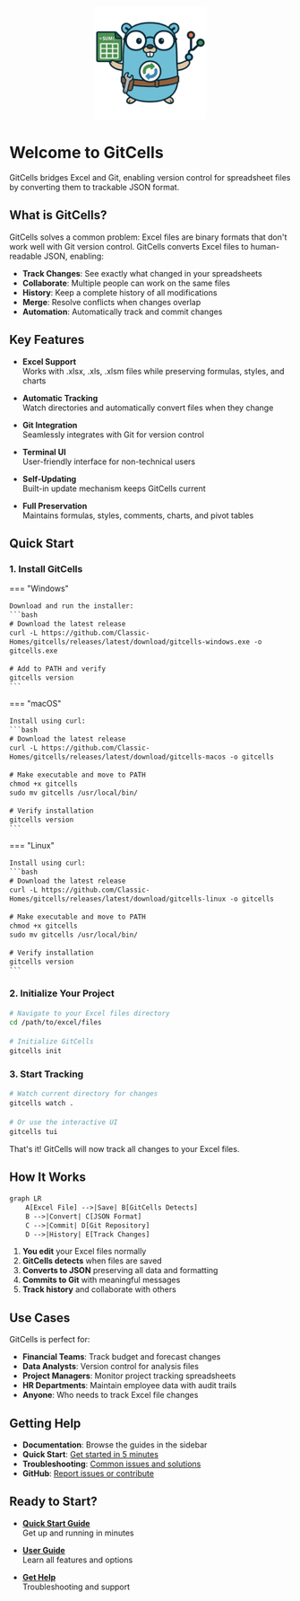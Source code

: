<p align="center">
  <img src="assets/logo.png" alt="GitCells Logo" width="200">
</p>

# Welcome to GitCells

GitCells bridges Excel and Git, enabling version control for spreadsheet files by converting them to trackable JSON format.

## What is GitCells?

GitCells solves a common problem: Excel files are binary formats that don't work well with Git version control. GitCells converts Excel files to human-readable JSON, enabling:

- **Track Changes**: See exactly what changed in your spreadsheets
- **Collaborate**: Multiple people can work on the same files
- **History**: Keep a complete history of all modifications
- **Merge**: Resolve conflicts when changes overlap
- **Automation**: Automatically track and commit changes

## Key Features

<div class="grid cards" markdown>

- **Excel Support**  
  Works with .xlsx, .xls, .xlsm files while preserving formulas, styles, and charts

- **Automatic Tracking**  
  Watch directories and automatically convert files when they change

- **Git Integration**  
  Seamlessly integrates with Git for version control

- **Terminal UI**  
  User-friendly interface for non-technical users

- **Self-Updating**  
  Built-in update mechanism keeps GitCells current

- **Full Preservation**  
  Maintains formulas, styles, comments, charts, and pivot tables

</div>

## Quick Start

### 1. Install GitCells

=== "Windows"

    Download and run the installer:
    ```bash
    # Download the latest release
    curl -L https://github.com/Classic-Homes/gitcells/releases/latest/download/gitcells-windows.exe -o gitcells.exe

    # Add to PATH and verify
    gitcells version
    ```

=== "macOS"

    Install using curl:
    ```bash
    # Download the latest release
    curl -L https://github.com/Classic-Homes/gitcells/releases/latest/download/gitcells-macos -o gitcells

    # Make executable and move to PATH
    chmod +x gitcells
    sudo mv gitcells /usr/local/bin/

    # Verify installation
    gitcells version
    ```

=== "Linux"

    Install using curl:
    ```bash
    # Download the latest release
    curl -L https://github.com/Classic-Homes/gitcells/releases/latest/download/gitcells-linux -o gitcells

    # Make executable and move to PATH
    chmod +x gitcells
    sudo mv gitcells /usr/local/bin/

    # Verify installation
    gitcells version
    ```

### 2. Initialize Your Project

```bash
# Navigate to your Excel files directory
cd /path/to/excel/files

# Initialize GitCells
gitcells init
```

### 3. Start Tracking

```bash
# Watch current directory for changes
gitcells watch .

# Or use the interactive UI
gitcells tui
```

That's it! GitCells will now track all changes to your Excel files.

## How It Works

```mermaid
graph LR
    A[Excel File] -->|Save| B[GitCells Detects]
    B -->|Convert| C[JSON Format]
    C -->|Commit| D[Git Repository]
    D -->|History| E[Track Changes]
```

1. **You edit** your Excel files normally
2. **GitCells detects** when files are saved
3. **Converts to JSON** preserving all data and formatting
4. **Commits to Git** with meaningful messages
5. **Track history** and collaborate with others

## Use Cases

GitCells is perfect for:

- **Financial Teams**: Track budget and forecast changes
- **Data Analysts**: Version control for analysis files
- **Project Managers**: Monitor project tracking spreadsheets
- **HR Departments**: Maintain employee data with audit trails
- **Anyone**: Who needs to track Excel file changes

## Getting Help

- **Documentation**: Browse the guides in the sidebar
- **Quick Start**: [Get started in 5 minutes](getting-started/quickstart.md)
- **Troubleshooting**: [Common issues and solutions](user-guide/troubleshooting.md)
- **GitHub**: [Report issues or contribute](https://github.com/Classic-Homes/gitcells)

## Ready to Start?

<div class="grid cards" markdown>

- **[Quick Start Guide](getting-started/quickstart.md)**  
  Get up and running in minutes

- **[User Guide](user-guide/configuration.md)**  
  Learn all features and options

- **[Get Help](user-guide/troubleshooting.md)**  
  Troubleshooting and support

</div>
